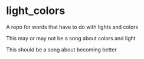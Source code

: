 # light_colors
A repo for words that have to do with lights and colors

This may or may not be a song about colors and light

This should be a song about becoming better

